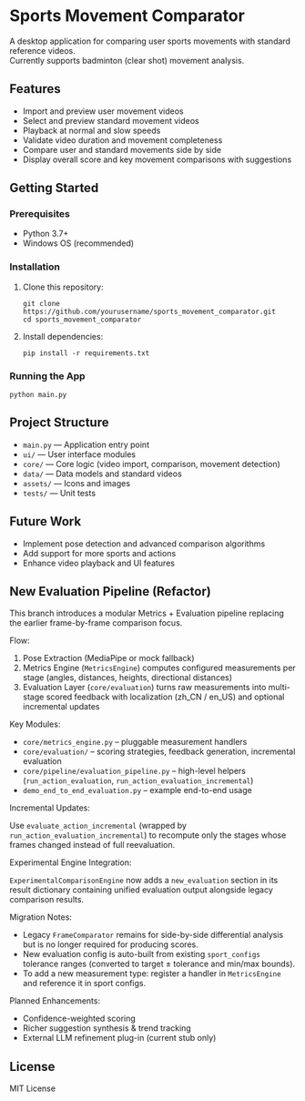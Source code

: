 # Sports Movement Comparator

A desktop application for comparing user sports movements with standard reference videos.  
Currently supports badminton (clear shot) movement analysis.

## Features

- Import and preview user movement videos
- Select and preview standard movement videos
- Playback at normal and slow speeds
- Validate video duration and movement completeness
- Compare user and standard movements side by side
- Display overall score and key movement comparisons with suggestions

## Getting Started

### Prerequisites

- Python 3.7+
- Windows OS (recommended)

### Installation

1. Clone this repository:

   ```
   git clone https://github.com/yourusername/sports_movement_comparator.git
   cd sports_movement_comparator
   ```

2. Install dependencies:
   ```
   pip install -r requirements.txt
   ```

### Running the App

```
python main.py
```

## Project Structure

- `main.py` — Application entry point
- `ui/` — User interface modules
- `core/` — Core logic (video import, comparison, movement detection)
- `data/` — Data models and standard videos
- `assets/` — Icons and images
- `tests/` — Unit tests

## Future Work

- Implement pose detection and advanced comparison algorithms
- Add support for more sports and actions
- Enhance video playback and UI features

## New Evaluation Pipeline (Refactor)

This branch introduces a modular Metrics + Evaluation pipeline replacing the earlier frame-by-frame comparison focus.

Flow:

1. Pose Extraction (MediaPipe or mock fallback)
2. Metrics Engine (`MetricsEngine`) computes configured measurements per stage (angles, distances, heights, directional distances)
3. Evaluation Layer (`core/evaluation`) turns raw measurements into multi-stage scored feedback with localization (zh_CN / en_US) and optional incremental updates

Key Modules:

- `core/metrics_engine.py` – pluggable measurement handlers
- `core/evaluation/` – scoring strategies, feedback generation, incremental evaluation
- `core/pipeline/evaluation_pipeline.py` – high-level helpers (`run_action_evaluation`, `run_action_evaluation_incremental`)
- `demo_end_to_end_evaluation.py` – example end-to-end usage

Incremental Updates:

Use `evaluate_action_incremental` (wrapped by `run_action_evaluation_incremental`) to recompute only the stages whose frames changed instead of full reevaluation.

Experimental Engine Integration:

`ExperimentalComparisonEngine` now adds a `new_evaluation` section in its result dictionary containing unified evaluation output alongside legacy comparison results.

Migration Notes:

- Legacy `FrameComparator` remains for side-by-side differential analysis but is no longer required for producing scores.
- New evaluation config is auto-built from existing `sport_configs` tolerance ranges (converted to target ± tolerance and min/max bounds).
- To add a new measurement type: register a handler in `MetricsEngine` and reference it in sport configs.

Planned Enhancements:

- Confidence-weighted scoring
- Richer suggestion synthesis & trend tracking
- External LLM refinement plug-in (current stub only)

## License

MIT License
